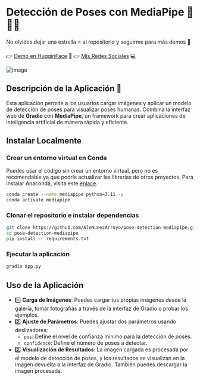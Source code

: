 # Detección de Poses con MediaPipe 🕺🤸‍♀️

No olvides dejar una estrella ⭐ al repositorio y seguirme para más demos 🚀

👉 [Demo en HugginFace](https://huggingface.co/spaces/AleNunezArroyo/pose-detection-mediapipe) 🤗
👉 [Mis Redes Sociales](https://beacons.ai/alenunezarroyo) 💻

![image](demo.png)

## Descripción de la Aplicación 🚀

Esta aplicación permite a los usuarios cargar imágenes y aplicar un modelo de detección de poses para visualizar poses humanas. Combina la interfaz web de **Gradio** con ​**MediaPipe**​, un framework para crear aplicaciones de inteligencia artificial de manera rápida y eficiente.

## Instalar Localmente

### Crear un entorno virtual en Conda

Puedes usar el código sin crear un entorno virtual, pero no es recomendable ya que podría actualizar las librerías de otros proyectos. Para instalar Anaconda, visita este [enlace](https://docs.anaconda.com/anaconda/install/).

```bash
conda create --name mediapipe python=3.11 -y 
conda activate mediapipe
```

### Clonar el repositorio e instalar dependencias

```bash
git clone https://github.com/AleNunezArroyo/pose-detection-mediapipe.git 
cd pose-detection-mediapipe
pip install -r requirements.txt
```


### Ejecutar la aplicación

```bash
gradio app.py
```

## Uso de la Aplicación

* 1️⃣ ​**Carga de Imágenes**​: Puedes cargar tus propias imágenes desde la galería, tomar fotografías a través de la interfaz de Gradio o probar los ejemplos.
* 2️⃣ ​**Ajuste de Parámetros**​: Puedes ajustar dos parámetros usando deslizadores:
  * `pos`: Define el nivel de confianza mínimo para la detección de poses.
  * `confidence`: Define el número de poses a detectar.
* 2️⃣ ​**Visualización de Resultados**​: La imagen cargada es procesada por el modelo de detección de poses, y los resultados se visualizan en la imagen devuelta a la interfaz de Gradio. También puedes descargar la imagen procesada.



